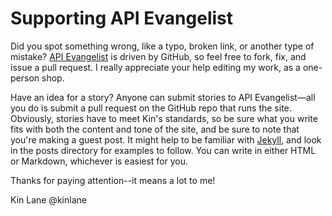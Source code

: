 # Supporting API Evangelist

Did you spot something wrong, like a typo, broken link, or another type of mistake? [API Evangelist](apievangelist.com) is driven by GitHub, so feel free to fork, fix, and issue a pull request. I really appreciate your help editing my work, as a one-person shop.

Have an idea for a story? Anyone can submit stories to API Evangelist—all you do is submit a pull request on the GitHub repo that runs the site. Obviously, stories have to meet Kin's standards, so be sure what you write fits with both the content and tone of the site, and be sure to note that you're making a guest post. It might help to be familiar with [Jekyll](https://help.github.com/articles/using-jekyll-with-pages/), and look in the posts directory for examples to follow. You can write in either HTML or Markdown, whichever is easiest for you.

Thanks for paying attention--it means a lot to me!

Kin Lane
@kinlane
